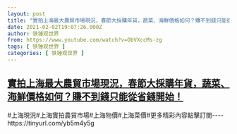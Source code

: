 ```yaml
---
layout: post
title: "實拍上海最大農貿市場現況，春節大採購年貨，蔬菜、海鮮價格如何？賺不到錢只能從省錢開始！"
date: 2021-02-02T19:07:26.000Z
author: 铁锤观世界
from: https://www.youtube.com/watch?v=ObVXccMs-zg
tags: [ 铁锤观世界 ]
categories: [ 铁锤观世界 ]
---
```

<!--1612292846000-->
[實拍上海最大農貿市場現況，春節大採購年貨，蔬菜、海鮮價格如何？賺不到錢只能從省錢開始！](https://www.youtube.com/watch?v=ObVXccMs-zg)
------

<div>
#上海現況#上海實拍農貿市場#上海物價#上海菜價#更多精彩內容點擊訂閱----https://tinyurl.com/yb5m4y5g
</div>
